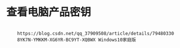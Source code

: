 # 查看电脑产品密钥

```
	
	https://blog.csdn.net/qq_37909508/article/details/79480330
	8YK7N-YMKKM-XG6YR-BC9YT-XQBWX Windows10家庭版
	
	
```



